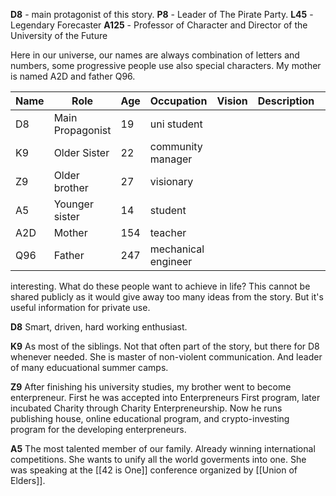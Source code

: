 
**D8** - main protagonist of this story. 
**P8** - Leader of The Pirate Party.
**L45** - Legendary Forecaster
**A125** - Professor of Character and Director of the University of the Future

Here in our universe, our names are always combination of letters and numbers, some progressive people use also special characters. My mother is named A2D and father Q96. 

| Name | Role             | Age | Occupation        | Vision | Description |     |
| ---- | ---------------- | --- | ----------------- | ------ | ----------- | --- |
| D8   | Main Propagonist | 19  | uni student       |        |             |     |
| K9   | Older Sister     | 22  | community manager |        |             |     |
| Z9   | Older brother    | 27  | visionary         |        |             |     |
| A5   | Younger sister   | 14  | student           |        |             |     |
| A2D  | Mother           | 154 |      teacher             |        |             |     |
| Q96  | Father           | 247    |   mechanical engineer                |        |             |     |


interesting. What do these people want to achieve in life? This cannot be shared publicly as it would give away too many ideas from the story. But it's useful information for private use. 

**D8**
Smart, driven, hard working enthusiast.

**K9**
As most of the siblings. Not that often part of the story, but there for D8 whenever needed. She is master of non-violent communication. And leader of many educuational summer camps. 


**Z9**
After finishing his university studies, my brother went to become enterpreneur. First he was accepted into Enterpreneurs First program, later incubated Charity through Charity Enterpreneurship. Now he runs publishing house, online educational program, and crypto-investing program for the developing enterpreneurs. 

**A5**
The most talented member of our family. Already winning international competitions. She wants to unify all the world goverments into one. She was speaking at the [[42 is One]] conference organized by [[Union of Elders]].


